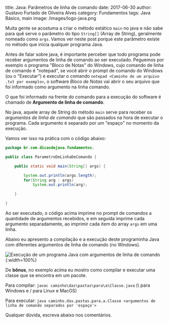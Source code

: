 title: Java: Parâmetros de linha de comando
date: 2017-06-30
author: Gustavo Furtado de Oliveira Alves
category: Fundamentos
tags: Java Básico, main
image: /images/logo-java.png

Muita gente se acostuma a criar o método estático `main` no java 
e não sabe para quê serve o parâmetro do tipo `String[]` (Array de String),
geralmente nomeado como `args`. Vamos ver neste post porque este parâmetro existe
no método que inicia qualquer programa Java.

Antes de falar sobre java, é importante perceber que 
todo programa pode receber argumentos de linha de comando ao ser executado.
Peguemos por exemplo o programa "Bloco de Notas" do Windows, cujo comando de linha de comando é "notepad",
se você abrir o prompt de comando do Windows (ou o "Executar") e executar o comando 
`notepad <Caminho de um arquivo .txt por exemplo>`,
o software _Bloco de Notas_ vai abrir o seu arquivo que foi informado como argumento na linha comando.

O que foi informado na frente do comando para a execução do software
é chamado de **Argumento de linha de comando**.

No java, aquele array de String do método `main` serve para receber os _argumentos de linha de comando_
que são passados na hora de executar o programa.
Cada argumento é separado por um "espaço" no momento da execução.

Vamos ver isso na prática com o código abaixo:

```java
package br.com.dicasdejava.fundamentos;

public class ParametroDeLinhaDeComando {

	public static void main(String[] args) {

		System.out.println(args.length);
		for(String arg : args)
			System.out.println(arg);

	}

}
```

Ao ser executado, o código acima imprime no prompt de comandos a quantidade de argumentos recebidos,
e em seguida imprime cada argumento separadamente, ao imprimir cada item do array `args` em uma linha.

Abaixo eu apresento a compilação e a execução deste programinha Java
com diferentes argumentos de linha de comando (no Windows).

![Execução de um programa Java com argumentos de linha de comando](/images/parametros-de-linha-de-comando.png){:width=100%}

De **bônus**, no exemplo acima eu mostro como compilar e executar uma classe
que se encontra em um pacote.

Para compilar: `javac caminho\das\pastas\para\a\Classe.java` (\ para Windows e / para Linux e MacOS)

Para executar: `java caminho.das.pastas.para.a.Classe <argumentos de linha de comando separados por 'espaço'>`

Qualquer dúvida, escreva abaixo nos comentários.
